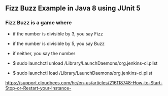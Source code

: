 ## Fizz Buzz Example in Java 8 using JUnit 5

### Fizz Buzz is a game where
- if the number is divisible by 3, you say Fizz
- if the number is divisible by 5, you say Buzz
- if neither, you say the number



- $ sudo launchctl unload /Library/LaunchDaemons/org.jenkins-ci.plist
- $ sudo launchctl load /Library/LaunchDaemons/org.jenkins-ci.plist

https://support.cloudbees.com/hc/en-us/articles/216118748-How-to-Start-Stop-or-Restart-your-Instance-
